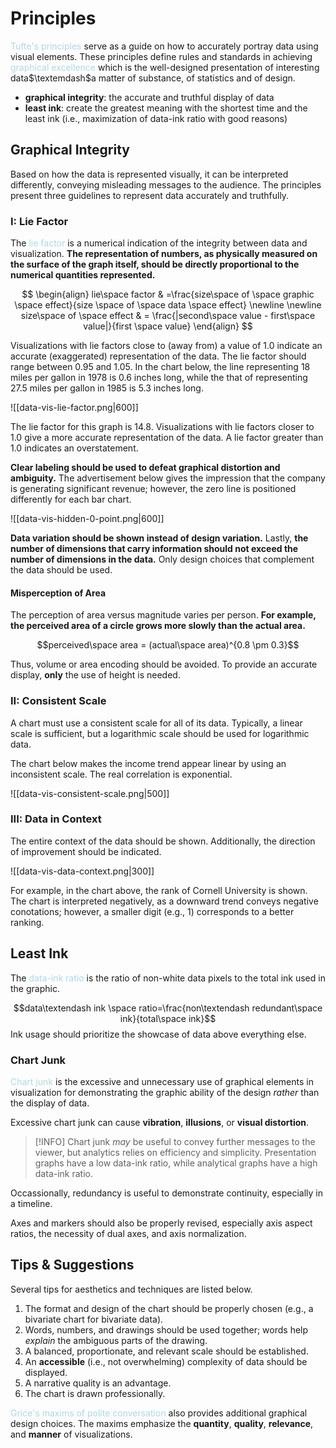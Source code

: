 # Principles

<span style = "color:lightblue">Tufte's principles</span> serve as a guide on how to accurately portray data using visual elements. These principles define rules and standards in achieving <span style = "color:lightblue">graphical excellence</span> which is the well-designed presentation of interesting data$\textemdash$a matter of substance, of statistics and of design.
- **graphical integrity**: the accurate and truthful display of data
- **least ink**: create the greatest meaning with the shortest time and the least ink (i.e., maximization of data-ink ratio with good reasons)

## Graphical Integrity

Based on how the data is represented visually, it can be interpreted differently, conveying misleading messages to the audience. The principles present three guidelines to represent data accurately and truthfully.

### I: Lie Factor
The <span style = "color:lightblue">lie factor</span> is a numerical indication of the integrity between data and visualization. **The representation of numbers, as physically measured on the surface of the graph itself, should be directly proportional to the numerical quantities represented.**

$$
\begin{align}
	lie\space factor & =\frac{size\space of \space graphic \space effect}{size \space of \space data \space effect} \newline \newline
	size\space of \space effect & = \frac{|second\space value - first\space value|}{first \space value}
\end{align}
$$

Visualizations with lie factors close to (away from) a value of $1.0$ indicate an accurate (exaggerated) representation of the data. The lie factor should range between $0.95$ and $1.05$. In the chart below, the line representing 18 miles per gallon in 1978 is 0.6 inches long, while the that of representing 27.5 miles per gallon in 1985 is 5.3 inches long.

![[data-vis-lie-factor.png|600]]

The lie factor for this graph is $14.8$. Visualizations with lie factors closer to $1.0$ give a more accurate representation of the data. A lie factor greater than $1.0$ indicates an overstatement. 

**Clear labeling should be used to defeat graphical distortion and ambiguity.** The advertisement below gives the impression that the company is generating significant revenue; however, the zero line is positioned differently for each bar chart.

![[data-vis-hidden-0-point.png|600]]

**Data variation should be shown instead of design variation.** Lastly, **the number of dimensions that carry information should not exceed the number of dimensions in the data.** Only design choices that complement the data should be used.

#### Misperception of Area
The perception of area versus magnitude varies per person. **For example, the perceived area of a circle grows more slowly than the actual area.**

$$perceived\space area = (actual\space area)^{0.8 \pm 0.3}$$

Thus, volume or area encoding should be avoided. To provide an accurate display, **only** the use of height is needed.

### II: Consistent Scale
A chart must use a consistent scale for all of its data. Typically, a linear scale is sufficient, but a logarithmic scale should be used for logarithmic data.

The chart below makes the income trend appear linear by using an inconsistent scale. The real correlation is exponential.

![[data-vis-consistent-scale.png|500]]

### III: Data in Context

The entire context of the data should be shown. Additionally, the direction of improvement should be indicated.

![[data-vis-data-context.png|300]]

For example, in the chart above, the rank of Cornell University is shown. The chart is interpreted negatively, as a downward trend conveys negative conotations; however, a smaller digit (e.g., $1$) corresponds to a better ranking.

## Least Ink
The <span style = "color:lightblue">data-ink ratio</span> is the ratio of non-white data pixels to the total ink used in the graphic.

$$data\textendash ink \space ratio=\frac{non\textendash redundant\space ink}{total\space ink}$$
Ink usage should prioritize the showcase of data above everything else.

### Chart Junk
<span style = "color:lightblue">Chart junk</span> is the excessive and unnecessary use of graphical elements in visualization for demonstrating the graphic ability of the design *rather* than the display of data.

Excessive chart junk can cause **vibration**, **illusions**, or **visual distortion**.

> [!INFO]
> Chart junk *may* be useful to convey further messages to the viewer, but analytics relies on efficiency and simplicity. Presentation graphs have a low data-ink ratio, while analytical graphs have a high data-ink ratio.

Occassionally, redundancy is useful to demonstrate continuity, especially in a timeline.

Axes and markers should also be properly revised, especially axis aspect ratios, the necessity of dual axes, and axis normalization.

## Tips & Suggestions

Several tips for aesthetics and techniques are listed below.
1. The format and design of the chart should be properly chosen (e.g., a bivariate chart for bivariate data).
2. Words, numbers, and drawings should be used together; words help *explain* the ambiguous parts of the drawing.
3. A balanced, proportionate, and relevant scale should be established.
4. An **accessible** (i.e., not overwhelming) complexity of data should be displayed.
5. A narrative quality is an advantage.
6. The chart is drawn professionally.

<span style = "color:lightblue">Grice's maxims of polite conversation</span> also provides additional graphical design choices. The maxims emphasize the **quantity**, **quality**, **relevance**, and **manner** of visualizations.